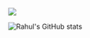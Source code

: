 [![](https://visitcount.itsvg.in/api?id=rahulhingve&label=Profile%20Views&pretty=false)](https://rahulhingve.vercel.app/)



![Rahul's GitHub stats](https://github-readme-stats.vercel.app/api?username=rahulhingve&show_icons=true&theme=tokyonight)
